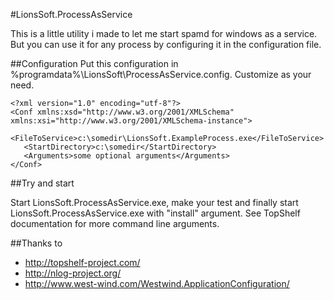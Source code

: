 #LionsSoft.ProcessAsService

This is a little utility i made to let me start spamd for windows as a service.
But you can use it for any process by configuring it in the configuration file.

##Configuration
Put this configuration in %programdata%\LionsSoft\ProcessAsService.config.
Customize as your need.

```
<?xml version="1.0" encoding="utf-8"?>
<Conf xmlns:xsd="http://www.w3.org/2001/XMLSchema" xmlns:xsi="http://www.w3.org/2001/XMLSchema-instance">
   <FileToService>c:\somedir\LionsSoft.ExampleProcess.exe</FileToService>
   <StartDirectory>c:\somedir</StartDirectory>
   <Arguments>some optional arguments</Arguments>
</Conf>
```

##Try and start

Start LionsSoft.ProcessAsService.exe, make your test and finally start LionsSoft.ProcessAsService.exe with "install" argument.
See TopShelf documentation for more command line arguments.


##Thanks to
* http://topshelf-project.com/
* http://nlog-project.org/
* http://www.west-wind.com/Westwind.ApplicationConfiguration/
